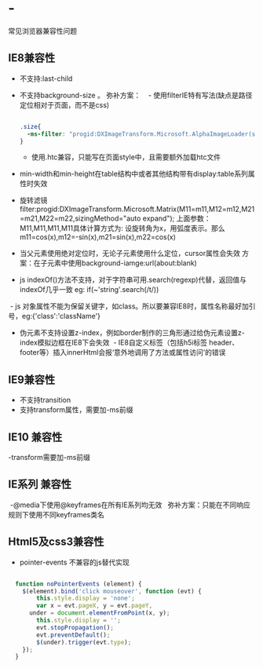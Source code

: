 # -
常见浏览器兼容性问题

## IE8兼容性
  - 不支持:last-child
  - 不支持background-size 。
    弥补方案：
    - 使用filterIE特有写法(缺点是路径定位相对于页面，而不是css)
    
    ```css
    
    .size{
      -ms-filter: "progid:DXImageTransform.Microsoft.AlphaImageLoader(src='img/1.jpg', sizingMethod='scale')";
    }  

    ```
    
    - 使用.htc兼容，只能写在页面style中，且需要额外加载htc文件
  - min-width和min-height在table结构中或者其他结构带有display:table系列属性时失效
  - 旋转滤镜 filter:progid:DXImageTransform.Microsoft.Matrix(M11=m11,M12=m12,M21=m21,M22=m22,sizingMethod="auto expand");
    上面参数：M11,M11,M11,M11具体计算方式为:    设旋转角为x，用弧度表示。那么m11=cos(x),m12=-sin(x),m21=sin(x),m22=cos(x)
  - 当父元素使用绝对定位时，无论子元素使用什么定位，cursor属性会失效 方案：在子元素中使用background-iamge:url(about:blank)
  - js indexOf()方法不支持，对于字符串可用.search(regexp)代替，返回值与indexOf几乎一致 eg: if(~'string'.search(/t/))
  
  - js 对象属性不能为保留关键字，如class。所以要兼容IE8时，属性名称最好加引号，eg:{'class':'className'}
  - 伪元素不支持设置z-index，例如border制作的三角形通过给伪元素设置z-index模拟边框在IE8下会失效 
  - IE8自定义标签（包括h5i标签 header、footer等）插入innerHtml会报‘意外地调用了方法或属性访问’的错误

## IE9兼容性
  - 不支持transition
  - 支持transform属性，需要加-ms前缀

## IE10 兼容性
  -transform需要加-ms前缀

## IE系列 兼容性
  -@media下使用@keyframes在所有IE系列均无效
    弥补方案：只能在不同响应规则下使用不同keyframes类名
  
## Html5及css3兼容性
  - pointer-events 不兼容的js替代实现
  ``` javascript
  
    function noPointerEvents (element) {
      $(element).bind('click mouseover', function (evt) {
          this.style.display = 'none';
          var x = evt.pageX, y = evt.pageY,
  	    under = document.elementFromPoint(x, y);
          this.style.display = '';
          evt.stopPropagation();
          evt.preventDefault();
          $(under).trigger(evt.type);
      });
    }
    
  ```
  
